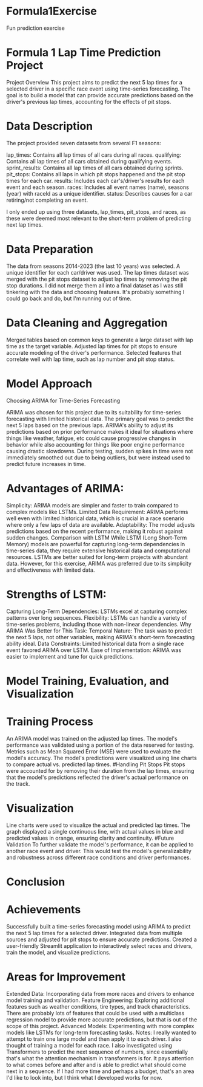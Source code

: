 # Formula1Exercise
Fun prediction exercise

# Formula 1 Lap Time Prediction Project
Project Overview
This project aims to predict the next 5 lap times for a selected driver in a specific race event using time-series forecasting. The goal is to build a model that can provide accurate predictions based on the driver's previous lap times, accounting for the effects of pit stops.

# Data Description
The project provided seven datasets from several F1 seasons:

lap_times: Contains all lap times of all cars during all races.
qualifying: Contains all lap times of all cars obtained during qualifying events.
sprint_results: Contains all lap times of all cars obtained during sprints.
pit_stops: Contains all laps in which pit stops happened and the pit stop times for each car.
results: Includes each car's/driver's results for each event and each season.
races: Includes all event names (name), seasons (year) with raceId as a unique identifier.
status: Describes causes for a car retiring/not completing an event.

I only ended up using three datasets, lap_times, pit_stops, and races, as these were deemed most relevant to the short-term problem of predicting next lap times.

# Data Preparation
The data from seasons 2014-2023 (the last 10 years) was selected.
A unique identifier for each car/driver was used.
The lap times dataset was merged with the pit stops dataset to adjust lap times by removing the pit stop durations.
I did not merge them all into a final dataset as I was still tinkering with the data and choosing features. It's probably something I could go back and do, but I'm running out of time.

# Data Cleaning and Aggregation
Merged tables based on common keys to generate a large dataset with lap time as the target variable.
Adjusted lap times for pit stops to ensure accurate modeling of the driver's performance.
Selected features that correlate well with lap time, such as lap number and pit stop status.

# Model Approach
Choosing ARIMA for Time-Series Forecasting

ARIMA was chosen for this project due to its suitability for time-series forecasting with limited historical data. The primary goal was to predict the next 5 laps based on the previous laps. ARIMA's ability to adjust its predictions based on prior performance makes it ideal for situations where things like weather, fatigue, etc could cause progressive changes in behavior while also accounting for things like poor engine performance causing drastic slowdowns. During testing, sudden spikes in time were not immediately smoothed out due to being outliers, but were instead used to predict future increases in time. 

# Advantages of ARIMA:
Simplicity: ARIMA models are simpler and faster to train compared to complex models like LSTMs.
Limited Data Requirement: ARIMA performs well even with limited historical data, which is crucial in a race scenario where only a few laps of data are available.
Adaptability: The model adjusts predictions based on the recent performance, making it robust against sudden changes.
Comparison with LSTM
While LSTM (Long Short-Term Memory) models are powerful for capturing long-term dependencies in time-series data, they require extensive historical data and computational resources. LSTMs are better suited for long-term projects with abundant data. However, for this exercise, ARIMA was preferred due to its simplicity and effectiveness with limited data.

# Strengths of LSTM:
Capturing Long-Term Dependencies: LSTMs excel at capturing complex patterns over long sequences.
Flexibility: LSTMs can handle a variety of time-series problems, including those with non-linear dependencies.
Why ARIMA Was Better for This Task:
Temporal Nature: The task was to predict the next 5 laps, not other variables, making ARIMA's short-term forecasting ability ideal.
Data Constraints: Limited historical data from a single race event favored ARIMA over LSTM.
Ease of Implementation: ARIMA was easier to implement and tune for quick predictions.

# Model Training, Evaluation, and Visualization

# Training Process
An ARIMA model was trained on the adjusted lap times.
The model's performance was validated using a portion of the data reserved for testing.
Metrics such as Mean Squared Error (MSE) were used to evaluate the model's accuracy.
The model's predictions were visualized using line charts to compare actual vs. predicted lap times.
#Handling Pit Stops
Pit stops were accounted for by removing their duration from the lap times, ensuring that the model's predictions reflected the driver's actual performance on the track.

# Visualization
Line charts were used to visualize the actual and predicted lap times.
The graph displayed a single continuous line, with actual values in blue and predicted values in orange, ensuring clarity and continuity.
#Future Validation
To further validate the model's performance, it can be applied to another race event and driver. This would test the model's generalizability and robustness across different race conditions and driver performances.

# Conclusion

# Achievements
Successfully built a time-series forecasting model using ARIMA to predict the next 5 lap times for a selected driver.
Integrated data from multiple sources and adjusted for pit stops to ensure accurate predictions.
Created a user-friendly Streamlit application to interactively select races and drivers, train the model, and visualize predictions.

# Areas for Improvement
Extended Data: Incorporating data from more races and drivers to enhance model training and validation.
Feature Engineering: Exploring additional features such as weather conditions, tire types, and track characteristics. There are probably lots of features that could be used with a multiclass regression model to provide more accurate predictions, but that is out of the scope of this project.
Advanced Models: Experimenting with more complex models like LSTMs for long-term forecasting tasks.
Notes: I really wanted to attempt to train one large model and then apply it to each driver. I also thought of training a model for each race. I also investigated using Transformers to predict the next sequence of numbers, since essentially that's what the attention mechanism in transformers is for. It pays attention to what comes before and after and is able to predict what should come next in a sequence. If I had more time and perhaps a budget, that's an area I'd like to look into, but I think what I developed works for now.
